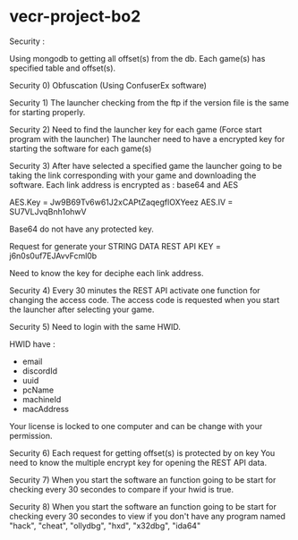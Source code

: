 # vecr-project-bo2
 
Security :

Using mongodb to getting all offset(s) from the db.
Each game(s) has specified table and offset(s).

Security 0) Obfuscation (Using ConfuserEx software)

Security 1) The launcher checking from the ftp if the version file is the same for starting
properly.

Security 2) Need to find the launcher key for each game (Force start program with the launcher)
The launcher need to have a encrypted key for starting the software for each game(s)

Security 3) After have selected a specified game the launcher going to be taking the link corresponding with your
game and downloading the software.
Each link address is encrypted as : base64 and AES

AES.Key = Jw9B69Tv6w61J2xCAPtZaqegflOXYeez
AES.IV = SU7VLJvqBnh1ohwV

Base64 do not have any protected key.

Request for generate your STRING DATA
REST API KEY = j6n0s0uf7EJAvvFcml0b

Need to know the key for deciphe each link address.

Security 4) Every 30 minutes the REST API activate one function for changing the access code.
The access code is requested when you start the launcher after selecting your game.

Security 5) Need to login with the same HWID.

HWID have : 
- email
- discordId
- uuid
- pcName
- machineId
- macAddress

Your license is locked to one computer and can be change with your permission.

Security 6) Each request for getting offset(s) is protected by on key 
You need to know the multiple encrypt key for opening the REST API data.

Security 7) When you start the software an function going to be start for checking every 30 secondes
to compare if your hwid is true.

Security 8) When you start the software an function going to be start for checking every 30 secondes
to view if you don't have any program named "hack", "cheat", "ollydbg", "hxd", "x32dbg", "ida64"